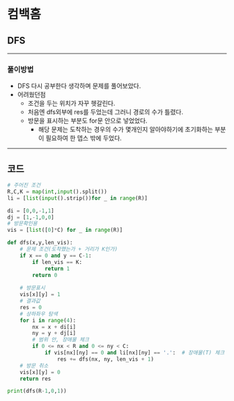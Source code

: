 # 컴백홈 

## DFS

---
### 풀이방법
- DFS 다시 공부한다 생각하며 문제를 풀어보았다.
- 어려웠던점
  - 조건을 두는 위치가 자꾸 헷갈린다.
  - 처음엔 dfs외부에 res를 두었는데 그러니 경로의 수가 틀렸다.
  - 방문을 표시하는 부분도 for문 안으로 넣었었다.
    - 해당 문제는 도착하는 경우의 수가 몇개인지 알아야하기에 초기화하는 부분이 필요하여 한 뎁스 밖에 두었다.
    
---
## 코드

```python
# 주어진 조건
R,C,K = map(int,input().split())
li = [list(input().strip())for _ in range(R)]

di = [0,0,-1,1]
dj = [1,-1,0,0]
# 방문확인용
vis = [list([0]*C) for _ in range(R)]

def dfs(x,y,len_vis):
    # 문제 조건(도착했는가 + 거리가 K인가)
    if x == 0 and y == C-1:
        if len_vis == K:
            return 1
        return 0
    
    # 방문표시
    vis[x][y] = 1
    # 결과값
    res = 0
    # 상하좌우 탐색
    for i in range(4):
        nx = x + di[i]
        ny = y + dj[i]
        # 범위 안, 장애물 체크
        if 0 <= nx < R and 0 <= ny < C:
            if vis[nx][ny] == 0 and li[nx][ny] == '.':  # 장애물(T) 체크 추가
                res += dfs(nx, ny, len_vis + 1)
    # 방문 취소
    vis[x][y] = 0
    return res

print(dfs(R-1,0,1))
```